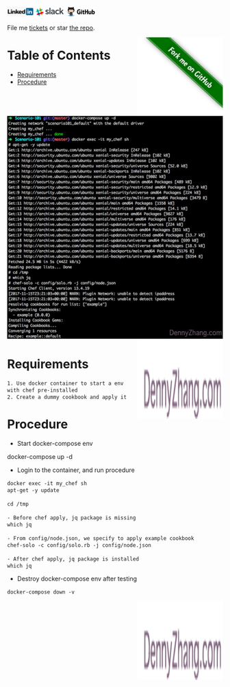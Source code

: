 [![LinkedIn](https://raw.githubusercontent.com/USDevOps/mywechat-slack-group/master/images/linkedin.png)](https://www.linkedin.com/in/dennyzhang001) [![Slack](https://raw.githubusercontent.com/USDevOps/mywechat-slack-group/master/images/slack.png)](https://www.dennyzhang.com/slack) [![Github](https://raw.githubusercontent.com/USDevOps/mywechat-slack-group/master/images/github.png)](https://github.com/DennyZhang)

File me [tickets](https://github.com/DennyZhang/chef-study/issues) or star [the repo](https://github.com/DennyZhang/chef-study).

<a href="https://github.com/DennyZhang?tab=followers"><img align="right" width="200" height="183" src="https://raw.githubusercontent.com/USDevOps/mywechat-slack-group/master/images/fork_github.png" /></a>

Table of Contents
=================

   * [Requirements](#requirements)
   * [Procedure](#procedure)

![scenario-101-screenshot.jpg](../images/scenario-101-screenshot.jpg)
<a href="https://www.dennyzhang.com"><img align="right" width="200" height="183" src="https://raw.githubusercontent.com/USDevOps/mywechat-slack-group/master/images/dns_small.png"></a>

# Requirements
```
1. Use docker container to start a env with chef pre-installed
2. Create a dummy cookbook and apply it
```

# Procedure

- Start docker-compose env

docker-compose up -d

- Login to the container, and run procedure
```
docker exec -it my_chef sh
apt-get -y update

cd /tmp

- Before chef apply, jq package is missing
which jq

- From config/node.json, we specify to apply example cookbook
chef-solo -c config/solo.rb -j config/node.json

- After chef apply, jq package is installed
which jq
```

- Destroy docker-compose env after testing

```
docker-compose down -v
```
<a href="https://www.dennyzhang.com"><img align="right" width="200" height="183" src="https://raw.githubusercontent.com/USDevOps/mywechat-slack-group/master/images/dns_small.png"></a>
